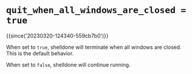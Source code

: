 # `quit_when_all_windows_are_closed = true`

{{since('20230320-124340-559cb7b0')}}

When set to `true`, shelldone will terminate when all windows are closed. This is
the default behavior.

When set to `false`, shelldone will continue running.

